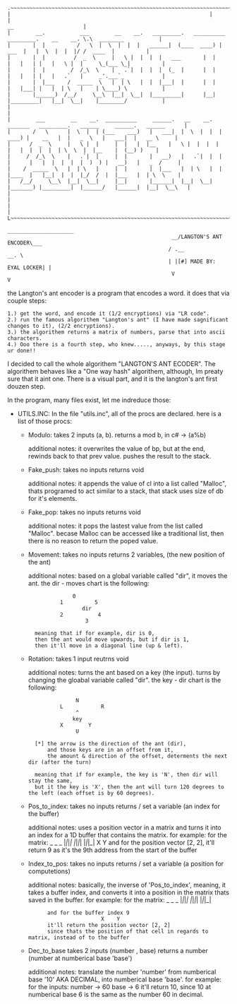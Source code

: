     .~~~~~~~~~~~~~~~~~~~~~~~~~~~~~~~~~~~~~~~~~~~~~~~~~~~~~~~~~~~~~~~~~~~~~~~~~~~~~~~~~~~~~~~~~~~~~~~~~~~~~~~~~~~~~~~~~~~~~~~~~~~.
    |																|					
    |                                                                                                   __                      |
    |		 __.	       ___        __	__.   _________.   __________   _________.    __    __.	\.\  ________           |
    |		|  |	      /	  \	 |  \  |  |  |   ______|  (____	 ____) |    ___  |   |  \  |  |  |/ /  ____  |          |
    |		|  | 	     /	_  \	 |   \ |  |  |  |   ___	      |	 |     |   |   | |   |   \ |  |     \_(___ \_|          |
    |		|  |	    /  /_\  \	 |   .`|  |  |  |  (_  |      |  |     |   |   | |   |   .`   |     _'.___`_            |
    |		|  |___	   /  _____  \   |  | \   |  |  |___|  |      |  |     |   |___| |   |  | \   |    | \____) \           |
    |		|______)  /__/	   \__\  |__|  \__|  |_________|      |__|     |_________|   |__|  \__|    |________/           |
    |                                                                                                                           |
    |	     ___        __    __.  __________	  ______.   __    __.   _______   _________.   ______     ______.   ______      |
    |       /  	\      |  \  |  | (___    ___)   |   ___|  |  \  |  |  |   ____) |    __   |  |   _  \   |   ___|  |   __ \     |
    |      /  _	 \     |   \ |  |     |  |	 |  |__    |   \ |  |  |  |      |   |  |  |  |  | \  \  |  |__    |  (__) )    |
    |     /  /_\  \    |   .`|  |     |  |       |   __)   |   .`|  |  |  |      |   |  |  |  |  |  )  ) |   __)   |   _  /     |
    |	 /  _____  \   |  | \   |     |  |       |  |___   |  | \   |  |  |____  |   |__|  |  |  |_/  /  |  |___   |  | \  \    |
    |	/__/     \__\  |__|  \__|     |__|       |______|  |__|  \__|  |_______) |_________|  |______/   |______|  |__|  \__\   |
    |                                                                                                                           |
    |                                                                                                                           |
    L~~~~~~~~~~~~~~~~~~~~~~~~~~~~~~~~~~~~~~~~~~~~~~~~~~~~~~~~~~~~~~~~~~~~~~~~~~~~~~~~~~~~~~~~~~~~~~~~~~~~~~~~~~~~~~~~~~~~~~~~~~~J
														   _____________________
														__/LANGTON'S ANT ENCODER\___
													   / .__                    __. \ 
													   | |[#] MADE BY: EYAL LOCKER| |
												        V	                       V	
														

the Langton's ant encoder is a program that encodes a word.
it does that via couple steps:
	
	1.) get the word, and encode it (1/2 encryptions) via "LR code".
	2.) run the famous algorithem "Langton's ant" (I have made sagnificant changes to it), (2/2 encryptions).
	3.) the algorithem returns a matrix of numbers, parse that into ascii characters.
	4.) Ooo there is a fourth step, who knew....., anyways, by this stage ur done!!
	
	
I decided to call the whole algorithem "LANGTON'S ANT ECODER".
The algorithem behaves like a "One way hash" algorithem, although, Im preaty sure that it aint one.
There is a visual part, and it is the langton's ant first douzen step.

In the program, many files exist, let me indreduce those:

	
- UTILS.INC:
	In the file "utils.inc", all of the procs are declared.
	here is a list of those procs:

	 - Modulo:
		takes 2 inputs (a, b).
		returns a mod b, in c# -> (a%b)
		
		additional notes:
			it overwrites the value of bp, but at the end, rewinds back to that prev value.
			pushes the result to the stack.
		
		
	- Fake_push:
		takes no inputs
		returns void
	  
		additional notes:
			it appends the value of cl into a list called "Malloc", thats programed to act similar to a stack,
			that stack uses size of db for it's elements.
			
			
	- Fake_pop:
		takes no inputs
		returns void
		
		additional notes:
			it pops the lastest value from the list called "Malloc".
			becase Malloc can be accessed like a traditional list, then there is no reason to return the poped value.
			
			
	- Movement:
		takes no inputs
		returns 2 variables, (the new position of the ant)
		
		additional notes:
			based on a global variable called "dir", it moves the ant.
			the dir - moves chart is the following:
							
						0
					1	       5
					       dir
					2   		4
					        3
							
			meaning that if for example, dir is 0,
			then the ant would move upwards, but if dir is 1,
			then it'll move in a diagonal line (up & left).
			
			
	- Rotation:
		takes 1 input
		reutrns void
		
		additional notes:
			turns the ant based on a key (the input).
			turns by changing the gloabal variable called "dir".
			the key - dir chart is the following:
				
						 N
					L	    	 R			
						 ^
						key
					X		 Y
						 U
							
			[*] the arrow is the direction of the ant (dir),
				and those keys are in an offset from it,
				the amount & direction of the offset, determents the next dir (after the turn)
				
			meaning that if for example, the key is 'N', then dir will stay the same,
			but it the key is 'X', then the ant will turn 120 degrees to the left (each offset is by 60 degrees).
				
	
	- Pos_to_index:
		takes no inputs
		returns / set a variable (an index for the buffer)
		
		additional notes:
			uses a position vector in a matrix and turns it into an index for a 1D buffer that contains the matrix.
			for example:
				for the matrix:
				 _ _ _
				|_|_|_|
				|_|_|_|
				|_|_|_|
							    X    Y
				and for the position vector [2, 2], 
				it'll return 9 as it's the 9th address from the start of the buffer
	
	
	- Index_to_pos:
		takes no inputs
		returns / set a variable (a position for computetions)
		
		additional notes:
			basically, the inverse of 'Pos_to_index', meaning, it takes a buffer index, and converts it into a position in the matrix thats saved in the buffer.
			for example:
				for the matrix:
				 _ _ _
				|_|_|_|
				|_|_|_|
				|_|_|_|
				
				and for the buffer index 9
								 X    Y
				it'll return the position vector [2, 2]
				since thats the position of that cell in regards to matrix, instead of to the buffer
				
	- Dec_to_base
		takes 2 inputs (number , base)
		returns a number (number at numberical base 'base')
		
		additional notes:
			translate the number 'number' from numberical base '10' AKA DECIMAL, into numberical base 'base'.
			for example:
				for the inputs:
					number -> 60
					base -> 6
					it'll return 10, since 10 at numberical base 6 is the same as the number 60 in decimal.
					
					
				

